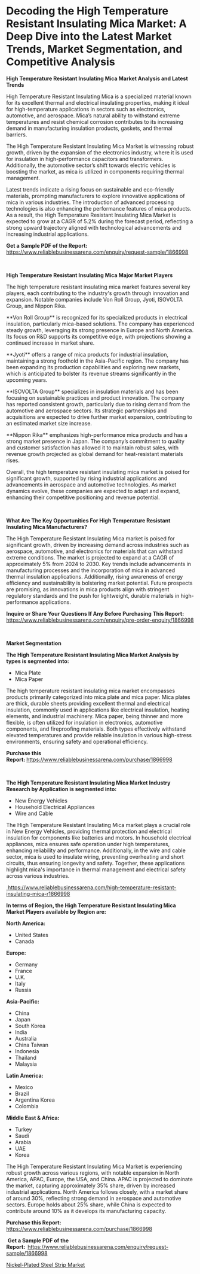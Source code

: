 <p><h1>Decoding the High Temperature Resistant Insulating Mica Market: A Deep Dive into the Latest Market Trends, Market Segmentation, and Competitive Analysis</h1></p><p><strong>High Temperature Resistant Insulating Mica Market Analysis and Latest Trends</strong></p>
<p><p>High Temperature Resistant Insulating Mica is a specialized material known for its excellent thermal and electrical insulating properties, making it ideal for high-temperature applications in sectors such as electronics, automotive, and aerospace. Mica’s natural ability to withstand extreme temperatures and resist chemical corrosion contributes to its increasing demand in manufacturing insulation products, gaskets, and thermal barriers.</p><p>The High Temperature Resistant Insulating Mica Market is witnessing robust growth, driven by the expansion of the electronics industry, where it is used for insulation in high-performance capacitors and transformers. Additionally, the automotive sector’s shift towards electric vehicles is boosting the market, as mica is utilized in components requiring thermal management.</p><p>Latest trends indicate a rising focus on sustainable and eco-friendly materials, prompting manufacturers to explore innovative applications of mica in various industries. The introduction of advanced processing technologies is also enhancing the performance features of mica products. As a result, the High Temperature Resistant Insulating Mica Market is expected to grow at a CAGR of 5.2% during the forecast period, reflecting a strong upward trajectory aligned with technological advancements and increasing industrial applications.</p></p>
<p><strong>Get a Sample PDF of the Report:&nbsp;</strong> <a href="https://www.reliablebusinessarena.com/enquiry/request-sample/1866998?utm_campaign=3212&utm_medium=2&utm_source=Github&utm_content=ia&utm_term=03042025&utm_id=high-temperature-resistant-insulating-mica">https://www.reliablebusinessarena.com/enquiry/request-sample/1866998</a></p>
<p>&nbsp;</p>
<p><strong>High Temperature Resistant Insulating Mica Major Market Players</strong></p>
<p><p>The high temperature resistant insulating mica market features several key players, each contributing to the industry's growth through innovation and expansion. Notable companies include Von Roll Group, Jyoti, ISOVOLTA Group, and Nippon Rika.</p><p>**Von Roll Group** is recognized for its specialized products in electrical insulation, particularly mica-based solutions. The company has experienced steady growth, leveraging its strong presence in Europe and North America. Its focus on R&D supports its competitive edge, with projections showing a continued increase in market share.</p><p>**Jyoti** offers a range of mica products for industrial insulation, maintaining a strong foothold in the Asia-Pacific region. The company has been expanding its production capabilities and exploring new markets, which is anticipated to bolster its revenue streams significantly in the upcoming years.</p><p>**ISOVOLTA Group** specializes in insulation materials and has been focusing on sustainable practices and product innovation. The company has reported consistent growth, particularly due to rising demand from the automotive and aerospace sectors. Its strategic partnerships and acquisitions are expected to drive further market expansion, contributing to an estimated market size increase.</p><p>**Nippon Rika** emphasizes high-performance mica products and has a strong market presence in Japan. The company’s commitment to quality and customer satisfaction has allowed it to maintain robust sales, with revenue growth projected as global demand for heat-resistant materials rises.</p><p>Overall, the high temperature resistant insulating mica market is poised for significant growth, supported by rising industrial applications and advancements in aerospace and automotive technologies. As market dynamics evolve, these companies are expected to adapt and expand, enhancing their competitive positioning and revenue potential.</p></p>
<p>&nbsp;</p>
<p><strong>What Are The Key Opportunities For High Temperature Resistant Insulating Mica Manufacturers?</strong></p>
<p><p>The High Temperature Resistant Insulating Mica market is poised for significant growth, driven by increasing demand across industries such as aerospace, automotive, and electronics for materials that can withstand extreme conditions. The market is projected to expand at a CAGR of approximately 5% from 2024 to 2030. Key trends include advancements in manufacturing processes and the incorporation of mica in advanced thermal insulation applications. Additionally, rising awareness of energy efficiency and sustainability is bolstering market potential. Future prospects are promising, as innovations in mica products align with stringent regulatory standards and the push for lightweight, durable materials in high-performance applications.</p></p>
<p><strong>Inquire or Share Your Questions If Any Before Purchasing This Report:</strong> <a href="https://www.reliablebusinessarena.com/enquiry/pre-order-enquiry/1866998?utm_campaign=3212&utm_medium=2&utm_source=Github&utm_content=ia&utm_term=03042025&utm_id=high-temperature-resistant-insulating-mica">https://www.reliablebusinessarena.com/enquiry/pre-order-enquiry/1866998</a></p>
<p>&nbsp;</p>
<p><strong>Market Segmentation</strong></p>
<p><strong>The High Temperature Resistant Insulating Mica Market Analysis by types is segmented into:</strong></p>
<p><ul><li>Mica Plate</li><li>Mica Paper</li></ul></p>
<p><p>The high temperature resistant insulating mica market encompasses products primarily categorized into mica plate and mica paper. Mica plates are thick, durable sheets providing excellent thermal and electrical insulation, commonly used in applications like electrical insulation, heating elements, and industrial machinery. Mica paper, being thinner and more flexible, is often utilized for insulation in electronics, automotive components, and fireproofing materials. Both types effectively withstand elevated temperatures and provide reliable insulation in various high-stress environments, ensuring safety and operational efficiency.</p></p>
<p><strong>Purchase this Report:&nbsp;</strong><a href="https://www.reliablebusinessarena.com/purchase/1866998?utm_campaign=3212&utm_medium=2&utm_source=Github&utm_content=ia&utm_term=03042025&utm_id=high-temperature-resistant-insulating-mica">https://www.reliablebusinessarena.com/purchase/1866998</a></p>
<p>&nbsp;</p>
<p><strong>The High Temperature Resistant Insulating Mica Market Industry Research by Application is segmented into:</strong></p>
<p><ul><li>New Energy Vehicles</li><li>Household Electrical Appliances</li><li>Wire and Cable</li></ul></p>
<p><p>The High Temperature Resistant Insulating Mica market plays a crucial role in New Energy Vehicles, providing thermal protection and electrical insulation for components like batteries and motors. In household electrical appliances, mica ensures safe operation under high temperatures, enhancing reliability and performance. Additionally, in the wire and cable sector, mica is used to insulate wiring, preventing overheating and short circuits, thus ensuring longevity and safety. Together, these applications highlight mica's importance in thermal management and electrical safety across various industries.</p></p>
<p><a href="https://www.reliablebusinessarena.com/high-temperature-resistant-insulating-mica-r1866998?utm_campaign=3212&utm_medium=2&utm_source=Github&utm_content=ia&utm_term=03042025&utm_id=high-temperature-resistant-insulating-mica">&nbsp;https://www.reliablebusinessarena.com/high-temperature-resistant-insulating-mica-r1866998</a></p>
<p><strong>In terms of Region, the High Temperature Resistant Insulating Mica Market Players available by Region are:</strong></p>
<p>
    <p> <strong> North America: </strong>
        <ul>
            <li>United States</li>
            <li>Canada</li>
        </ul>
        </p> 
    <p> <strong> Europe: </strong>
        <ul>
            <li>Germany</li>
            <li>France</li>
            <li>U.K.</li>
            <li>Italy</li>
            <li>Russia</li>
        </ul>
        </p> 
    <p> <strong> Asia-Pacific: </strong>
        <ul>
            <li>China</li>
            <li>Japan</li>
            <li>South Korea</li>
            <li>India</li>
            <li>Australia</li>
            <li>China Taiwan</li>
            <li>Indonesia</li>
            <li>Thailand</li>
            <li>Malaysia</li>
        </ul>
        </p> 
    <p> <strong> Latin America: </strong>
        <ul>
            <li>Mexico</li>
            <li>Brazil</li>
            <li>Argentina Korea</li>
            <li>Colombia</li>
        </ul>
        </p> 
    <p> <strong> Middle East & Africa: </strong>
        <ul>
            <li>Turkey</li>
            <li>Saudi</li>
            <li>Arabia</li>
            <li>UAE</li>
            <li>Korea</li>
        </ul>
    </p>
    </p>
<p><p>The High Temperature Resistant Insulating Mica Market is experiencing robust growth across various regions, with notable expansion in North America, APAC, Europe, the USA, and China. APAC is projected to dominate the market, capturing approximately 35% share, driven by increased industrial applications. North America follows closely, with a market share of around 30%, reflecting strong demand in aerospace and automotive sectors. Europe holds about 25% share, while China is expected to contribute around 10% as it develops its manufacturing capacity.</p></p>
<p><strong>Purchase this Report: </strong><a href="https://www.reliablebusinessarena.com/purchase/1866998?utm_campaign=3212&utm_medium=2&utm_source=Github&utm_content=ia&utm_term=03042025&utm_id=high-temperature-resistant-insulating-mica">https://www.reliablebusinessarena.com/purchase/1866998</a></p>
<p>&nbsp;<strong>Get a Sample PDF of the Report:&nbsp;&nbsp;</strong><a href="https://www.reliablebusinessarena.com/enquiry/request-sample/1866998?utm_campaign=3212&utm_medium=2&utm_source=Github&utm_content=ia&utm_term=03042025&utm_id=high-temperature-resistant-insulating-mica">https://www.reliablebusinessarena.com/enquiry/request-sample/1866998</a></p>
<p><strong></strong></p>
<p><p><a href="https://github.com/saoneubeh8/Market-Research-Report-List-1/blob/main/nickel-plated-steel-strip-market.md?utm_campaign=3212&utm_medium=2&utm_source=Github&utm_content=ia&utm_term=03042025&utm_id=high-temperature-resistant-insulating-mica">Nickel-Plated Steel Strip Market</a></p></p>